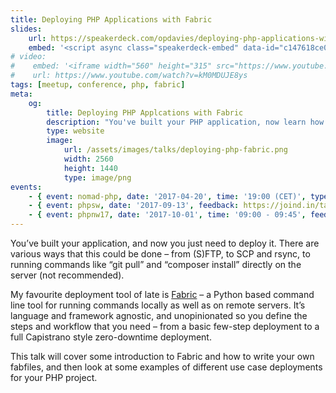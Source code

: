 ```yaml
---
title: Deploying PHP Applications with Fabric
slides:
    url: https://speakerdeck.com/opdavies/deploying-php-applications-with-fabric
    embed: '<script async class="speakerdeck-embed" data-id="c147618ce07546ca92f92983c52d6a41" data-ratio="1.77777777777778" src="//speakerdeck.com/assets/embed.js"></script>'
# video:
#    embed: '<iframe width="560" height="315" src="https://www.youtube.com/embed/kM0MDUJE8ys" frameborder="0" allowfullscreen></iframe>'
#    url: https://www.youtube.com/watch?v=kM0MDUJE8ys
tags: [meetup, conference, php, fabric]
meta:
    og:
        title: Deploying PHP Applcations with Fabric
        description: "You've built your PHP application, now learn how to deploy it with Fabric."
        type: website
        image:
            url: /assets/images/talks/deploying-php-fabric.png
            width: 2560
            height: 1440
            type: image/png
events:
    - { event: nomad-php, date: '2017-04-20', time: '19:00 (CET)', type: 'Lightning talk' }
    - { event: phpsw, date: '2017-09-13', feedback: https://joind.in/talk/a5ff3 }
    - { event: phpnw17, date: '2017-10-01', time: '09:00 - 09:45', feedback: https://joind.in/talk/4e35d }
---
```

You’ve built your application, and now you just need to deploy it. There are various ways that this could be done – from (S)FTP, to SCP and rsync, to running commands like “git pull” and “composer install” directly on the server (not recommended).

My favourite deployment tool of late is [Fabric][1] – a Python based command line tool for running commands locally as well as on remote servers. It’s language and framework agnostic, and unopinionated so you define the steps and workflow that you need – from a basic few-step deployment to a full Capistrano style zero-downtime deployment.

This talk will cover some introduction to Fabric and how to write your own fabfiles, and then look at some examples of different use case deployments for your PHP project.

[1]: http://www.fabfile.org
